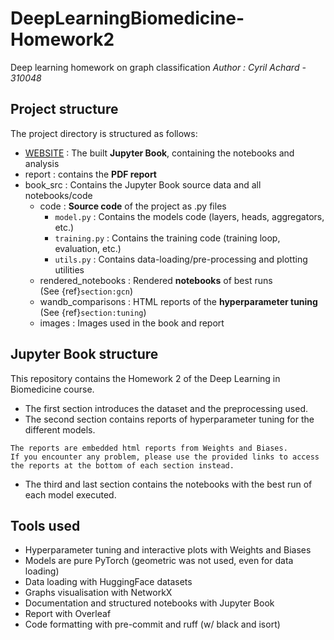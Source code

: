 # DeepLearningBiomedicine-Homework2

Deep learning homework on graph classification
*Author : Cyril Achard - 310048*

## Project structure

The project directory is structured as follows:

* [WEBSITE](https://c-achard.github.io/DeepLearningBiomedicine-Homework2/intro.html) : The built **Jupyter Book**, containing the notebooks and analysis
* report : contains the **PDF report**
* book_src : Contains the Jupyter Book source data and all notebooks/code
  * code : **Source code** of the project as .py files
    * `model.py` : Contains the models code (layers, heads, aggregators, etc.)
    * `training.py` : Contains the training code (training loop, evaluation, etc.)
    * `utils.py` : Contains data-loading/pre-processing and plotting utilities
  * rendered_notebooks : Rendered **notebooks** of best runs\
    (See {ref}`section:gcn`)
  * wandb_comparisons : HTML reports of the **hyperparameter tuning**\
    (See {ref}`section:tuning`)
  * images : Images used in the book and report

## Jupyter Book structure

This repository contains the Homework 2 of the Deep Learning in Biomedicine course.

* The first section introduces the dataset and the preprocessing used.
* The second section contains reports of hyperparameter tuning for the different models.

```{warning}
The reports are embedded html reports from Weights and Biases.
If you encounter any problem, please use the provided links to access the reports at the bottom of each section instead.
```

* The third and last section contains the notebooks with the best run of each model executed.

## Tools used

* Hyperparameter tuning and interactive plots with Weights and Biases
* Models are pure PyTorch (geometric was not used, even for data loading)
* Data loading with HuggingFace datasets
* Graphs visualisation with NetworkX
* Documentation and structured notebooks with Jupyter Book
* Report with Overleaf
* Code formatting with pre-commit and ruff (w/ black and isort)
